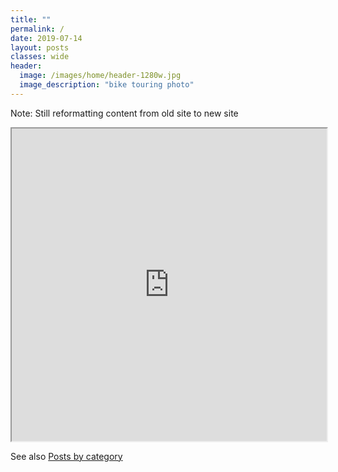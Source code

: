 ```yaml
---
title: ""
permalink: /
date: 2019-07-14
layout: posts
classes: wide
header:
  image: /images/home/header-1280w.jpg
  image_description: "bike touring photo"
---
```

Note: Still reformatting content from old site to new site

<iframe src="https://jackdougherty.github.io/bikemapcode" width="100%" height="500px"></iframe>

See also [Posts by category](/categories/)

